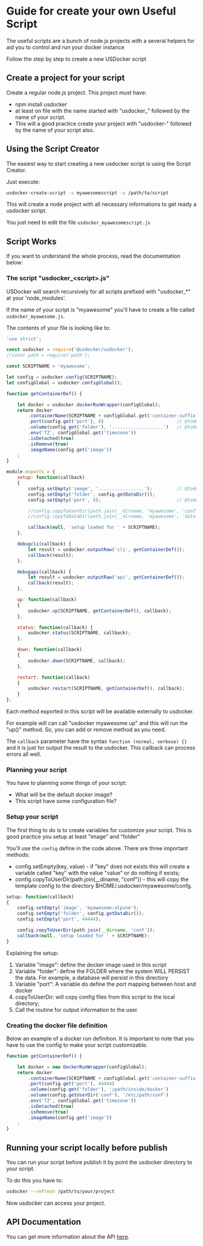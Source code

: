 # Guide for create your own Useful Script

The useful scripts are a bunch of node.js projects with a several helpers
for aid you to control and run your docker instance

Follow the step by step to create a new USDocker script

## Create a project for your script

Create a regular node.js project. This project *must* have:

- npm install usdocker
- at least on file with the name started with "usdocker_" followed by the name of your script.
- This will a good practice create your project with "usdocker-" followed by the name of your script also.


## Using the Script Creator

The easiest way to start creating a new usdocker script is using the Script Creator. 

Just execute: 

```bash
usdocker-create-script -s myawesomescript -o /path/to/script
``` 

This will create a node project with all necessary informations to get ready a usdocker script. 

You just need to edit the file `usdocker_myawesomescript.js`

## Script Works

If you want to understand the whole process, read the documentation below:

### The script "usdocker_\<script\>.js"

USDocker will search recursively for all scripts prefixed 
with "usdocker_*" at your 'node_modules'.    

If the name of your script is "myawesome" you'll have to create a file called
`usdocker_myawesome.js`. 

The contents of your file is looking like to:


```javascript
'use strict';

const usdocker = require('@usdocker/usdocker');
//const path = require('path');

const SCRIPTNAME = 'myawesome';

let config = usdocker.config(SCRIPTNAME);
let configGlobal = usdocker.configGlobal();

function getContainerDef() {

    let docker = usdocker.dockerRunWrapper(configGlobal);
    return docker
        .containerName(SCRIPTNAME + configGlobal.get('container-suffix'))
        .port(config.get('port'), 0)                           // @todo change here
        .volume(config.get('folder'), '...................')   // @todo change here
        .env('TZ', configGlobal.get('timezone'))
        .isDetached(true)
        .isRemove(true)
        .imageName(config.get('image'))
    ;
}

module.exports = {
    setup: function(callback)
    {
        config.setEmpty('image', '.................');         // @todo change here
        config.setEmpty('folder', config.getDataDir());
        config.setEmpty('port', 0);                            // @todo change here

        //config.copyToUserDir(path.join(__dirname, 'myawesome', 'conf'));
        //config.copyToDataDir(path.join(__dirname, 'myawesome', 'data'));

        callback(null, 'setup loaded for ' + SCRIPTNAME);
    },

    debugcli(callback) {
        let result = usdocker.outputRaw('cli', getContainerDef());
        callback(result);
    },

    debugapi(callback) {
        let result = usdocker.outputRaw('api', getContainerDef());
        callback(result);
    },

    up: function(callback)
    {
        usdocker.up(SCRIPTNAME, getContainerDef(), callback);
    },

    status: function(callback) {
        usdocker.status(SCRIPTNAME, callback);
    },

    down: function(callback)
    {
        usdocker.down(SCRIPTNAME, callback);
    },

    restart: function(callback)
    {
        usdocker.restart(SCRIPTNAME, getContainerDef(), callback);
    }
};
```

Each method exported in this script will be available externally to usdocker.

For example will can call "usdocker myawesome up" and this will run the "up()" method.
So, you can add or remove method as you need.

The `callback` parameter have the syntax `function (normal, verbose) {}` and it is just for output the
result to the usdocker. This callback can process errors all well.  

### Planning your script

You have to planning some things of your script:

- What will be the default docker image?
- This script have some configuration file?


### Setup your script

The first thing to do is to create variables for customize your script.
This is good practice you setup at least "image" and "folder"

You'll use the `config` define in the code above. There are three important methods:

- config.setEmpty(key, value) - if "key" does not exists this will create a variable called "key" 
    with the value "value" or do nothing if exists;
- config.copyToUserDir(path.join(__diname, "conf")) - this will copy the template config to the directory
    $HOME/.usdocker/myawesome/confg.  

```javascript
setup: function(callback)
{
    config.setEmpty('image', 'myawesome:alpine');
    config.setEmpty('folder', config.getDataDir());
    config.setEmpty('port', 44444);

    config.copyToUserDir(path.join(__dirname, 'conf'));
    callback(null, 'setup loaded for ' + SCRIPTNAME);
}
```

Explaining the setup:

1. Variable "image": define the docker image used in this script
2. Variable "folder": define the FOLDER where the system WILL PERSIST the data. 
    For example, a database will persist in this directory
3. Variable "port": A variable do define the port mapping between host and docker
4. copyToUserDir: will copy config files from this script to the local directory;
5. Call the routine for output information to the user. 

### Creating the docker file definition

Below an example of a docker run definition. It is important to note
that you have to use the config to make your script customizable. 

```javascript
function getContainerDef() {

    let docker = new DockerRunWrapper(configGlobal);
    return docker
        .containerName(SCRIPTNAME + configGlobal.get('container-suffix'))
        .port(config.get('port'), 44444)
        .volume(config.get('folder'), '/path/inside/docker')
        .volume(config.getUserDir('conf'), '/etc/path/conf')
        .env('TZ', configGlobal.get('timezone'))
        .isDetached(true)
        .isRemove(true)
        .imageName(config.get('image'))
    ;
}
```

## Running your script locally before publish

You can run your script before publish it by point the usdocker directory to your script. 

To do this you have to:

```bash
usdocker --refresh /path/to/your/project
```

Now usdocker can access your project. 


## API Documentation

You can get more information about the API [here](api).
